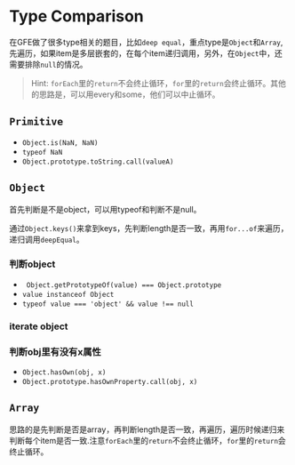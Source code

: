 # Type Comparison

在GFE做了很多type相关的题目，比如`deep equal`，重点type是`Object`和`Array`,先遍历，如果item是多层嵌套的，在每个item递归调用，另外，在`Object`中，还需要排除`null`的情况。

> Hint: `forEach`里的`return`不会终止循环，`for`里的`return`会终止循环。其他的思路是，可以用every和some，他们可以中止循环。

## `Primitive`

- `Object.is(NaN, NaN)`
- `typeof NaN`
- `Object.prototype.toString.call(valueA)`


## `Object`

首先判断是不是object，可以用typeof和判断不是null。

通过`Object.keys()`来拿到keys，先判断length是否一致，再用`for...of`来遍历，递归调用`deepEqual`。

### 判断object
- ` Object.getPrototypeOf(value) === Object.prototype`
- `value instanceof Object`
- `typeof value === 'object' && value !== null`

### iterate object


### 判断obj里有没有x属性

- `Object.hasOwn(obj, x)`
- `Object.prototype.hasOwnProperty.call(obj, x)`


## `Array`

思路的是先判断是否是array，再判断length是否一致，再遍历，遍历时候递归来判断每个item是否一致.注意`forEach`里的`return`不会终止循环，`for`里的`return`会终止循环。

